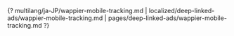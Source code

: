 {? multilang/ja-JP/wappier-mobile-tracking.md | localized/deep-linked-ads/wappier-mobile-tracking.md | pages/deep-linked-ads/wappier-mobile-tracking.md ?}
